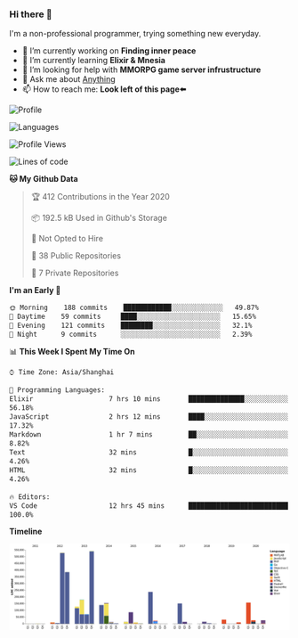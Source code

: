 ### Hi there 👋

I'm a non-professional programmer, trying something new everyday.

<!--
**dyzdyz010/dyzdyz010** is a ✨ _special_ ✨ repository because its `README.md` (this file) appears on your GitHub profile.
-->

- 🔭 I’m currently working on **Finding inner peace**
- 🌱 I’m currently learning **Elixir & Mnesia**
- 🤔 I’m looking for help with **MMORPG game server infrustructure**
- 💬 Ask me about [Anything](https://github.com/dyzdyz010/dyzdyz010/issues)
- 📫 How to reach me: **Look left of this page⬅️**

<!-- - 👯 I’m looking to collaborate on
- 😄 Pronouns: ...
- ⚡ Fun fact: ...
 -->
 
![Profile](https://github-readme-stats.vercel.app/api?username=dyzdyz010&count_private=true&show_icons=true&theme=dracula&include_all_commits=true)

![Languages](https://github-readme-stats.vercel.app/api/top-langs/?username=dyzdyz010&theme=dracula&hide=html,jupyter+notebook&count_private=true&show_icons=true)

<!--START_SECTION:waka-->
![Profile Views](http://img.shields.io/badge/Profile%20Views-4-blue)

![Lines of code](https://img.shields.io/badge/From%20Hello%20World%20I%27ve%20Written-290490%20lines%20of%20code-blue)

**🐱 My Github Data** 

> 🏆 412 Contributions in the Year 2020
 > 
> 📦 192.5 kB Used in Github's Storage 
 > 
> 🚫 Not Opted to Hire
 > 
> 📜 38 Public Repositories 
 > 
> 🔑 7 Private Repositories  

**I'm an Early 🐤** 

```text
🌞 Morning    188 commits    ████████████░░░░░░░░░░░░░   49.87% 
🌆 Daytime    59 commits     ████░░░░░░░░░░░░░░░░░░░░░   15.65% 
🌃 Evening    121 commits    ████████░░░░░░░░░░░░░░░░░   32.1% 
🌙 Night      9 commits      ░░░░░░░░░░░░░░░░░░░░░░░░░   2.39%

```


📊 **This Week I Spent My Time On** 

```text
⌚︎ Time Zone: Asia/Shanghai

💬 Programming Languages: 
Elixir                   7 hrs 10 mins       ██████████████░░░░░░░░░░░   56.18% 
JavaScript               2 hrs 12 mins       ████░░░░░░░░░░░░░░░░░░░░░   17.32% 
Markdown                 1 hr 7 mins         ██░░░░░░░░░░░░░░░░░░░░░░░   8.82% 
Text                     32 mins             █░░░░░░░░░░░░░░░░░░░░░░░░   4.26% 
HTML                     32 mins             █░░░░░░░░░░░░░░░░░░░░░░░░   4.26%

🔥 Editors: 
VS Code                  12 hrs 45 mins      █████████████████████████   100.0%

```

**Timeline**

![Chart not found](https://raw.githubusercontent.com/dyzdyz010/dyzdyz010/master/charts/bar_graph.png) 


<!--END_SECTION:waka-->
